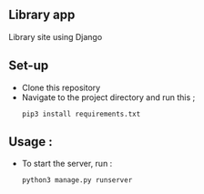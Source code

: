 ## Library app
Library site using Django

## Set-up 
- Clone this repository
- Navigate to the project directory and run this ;
    ```
    pip3 install requirements.txt
    ```

## Usage :
- To start the server, run :
  ```
  python3 manage.py runserver
  ```